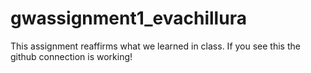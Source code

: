 # gwassignment1_evachillura
This assignment reaffirms what we learned in class.
If you see this the github connection is working!